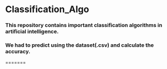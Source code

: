 # Classification_Algo

### This repository contains important classification algorithms in artificial intelligence.
### We had to predict using the dataset(.csv) and calculate the accuracy.
=======
